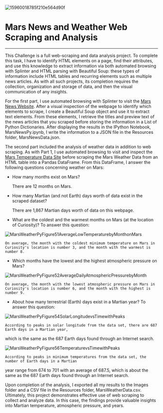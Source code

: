 ![15960018785f210e564d90f](https://github.com/njgeorge000158/Mars-News-and-Weather-Web-Scraping-and-Analysis/assets/137228821/054b1ec5-ffad-43b2-8844-96879c0d1e2a)

# Mars News and Weather Web Scraping and Analysis

----

This Challenge is a full web-scraping and data analysis project.  To complete this task, I have to identify HTML elements on a page, find their attributes, and use this knowledge to extract information via both automated browsing with Splinter and HTML parsing with Beautiful Soup: these types of information include HTML tables and recurring elements such as multiple news articles.  As with all such projects, its completion requires the collection, organization and storage of data, and then the visual communication of any insights.

For the first part, I use automated browsing with Splinter to visit the [Mars News Website](https://static.bc-edx.com/data/web/mars_news/index.html).  After a visual inspection of the webpage to identify which elements to scrape, I create a Beautiful Soup object and use it to extract text elements.  From these elements, I retrieve the titles and preview text of the news articles that you scraped before storing the information in a List of Python Dictionaries.  After displaying the results in the IPython Notebook, MarsNewsPy.ipynb, I write the information to a JSON file in the Resources folder, MarsNewsData.json.

The second part included the analysis of weather data in addition to web scraping.  As with Part 1, I use automated browsing to visit and inspect the [Mars Temperature Data Site](https://static.bc-edx.com/data/web/mars_facts/temperature.html) before scraping the Mars Weather Data from an HTML table into a Pandas DataFrame.  From this DataFrame, I answer the following questions concerning weather on Mars:

* How many months exist on Mars?

    There are 12 months on Mars.

* How many Martian (and not Earth) days worth of data exist in the scraped dataset?

    There are 1,867 Martian days worth of data on this webpage.

* What are the coldest and the warmest months on Mars (at the location of Curiosity)? To answer this question:

![MarsWeatherPyFigure51AverageLowTemperaturebyMonthonMars](https://github.com/njgeorge000158/Mars-News-and-Weather-Web-Scraping-and-Analysis/assets/137228821/a7fca727-1fda-4c57-bc71-67aacdfcd753)

    On average, the month with the coldest minimum temperature on Mars in Curiosity's location is number 3, and the month with the warmest is number 8.

* Which months have the lowest and the highest atmospheric pressure on Mars?

![MarsWeatherPyFigure52AverageDailyAtmosphericPressurebyMonth](https://github.com/njgeorge000158/Mars-News-and-Weather-Web-Scraping-and-Analysis/assets/137228821/30bde89f-65b7-440d-a17c-813905d0cc44)

    On average, the month with the lowest atmospheric pressure on Mars in Curiosity's location is number 6, and the month with the highest is number 9.

* About how many terrestrial (Earth) days exist in a Martian year? To answer this question:

![MarsWeatherPyFigure54SolarLongitudevsTimewithPeaks](https://github.com/njgeorge000158/Mars-News-and-Weather-Web-Scraping-and-Analysis/assets/137228821/89b9458d-4629-4f21-a345-03c49e89fad6)

    According to peaks in solar longitude from the data set, there are 687 Earth days in a Martian year,
which is the same as the 687 Earth days found through an Internet search.

![MarsWeatherPyFigure56TemperaturevsTimewithPeaks](https://github.com/njgeorge000158/Mars-News-and-Weather-Web-Scraping-and-Analysis/assets/137228821/782fcc93-bed6-41e6-8b8c-ed7149eb2e60)

    According to peaks in minimum temperatures from the data set, the number of Earth days in a Martian
year range from 674 to 701 with an average of 687.5, which is about the same as the 687 Earth days
found through an Internet search.

Upon completion of the analysis, I exported all my results to the Images folder and a CSV file in the Resources folder, MarsWeatherData.csv.  Ultimately, this project demonstrates effective use of web scraping to collect and analyze data. In this case, the findings provide valuable insights into Martian temperature, atmospheric pressure, and years.

